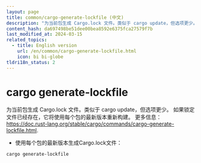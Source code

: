```yaml
---
layout: page
title: common/cargo-generate-lockfile (中文)
description: "为当前包生成 Cargo.lock 文件。类似于 cargo update，但选项更少。"
content_hash: da697498be51dee00bea8592e6375fca27579f7b
last_modified_at: 2024-03-15
related_topics:
  - title: English version
    url: /en/common/cargo-generate-lockfile.html
    icon: bi bi-globe
tldri18n_status: 2
---
```

# cargo generate-lockfile

为当前包生成 Cargo.lock 文件。类似于 cargo update，但选项更少。
如果锁定文件已经存在，它将使用每个包的最新版本重新构建。
更多信息：<https://doc.rust-lang.org/stable/cargo/commands/cargo-generate-lockfile.html>.

- 使用每个包的最新版本生成Cargo.lock文件：

`cargo generate-lockfile`
